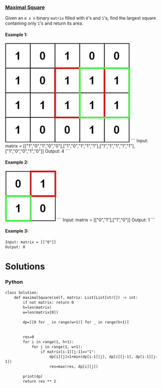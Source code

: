### [Maximal Square](https://leetcode.com/problems/maximal-square/) <br>

Given an `m x n` binary `matrix` filled with `0`'s and `1`'s, find the largest square containing only `1`'s and return its area.

#### Example 1:
<img src="../../../../images/max1grid.jpg">
```
Input: matrix = [["1","0","1","0","0"],["1","0","1","1","1"],["1","1","1","1","1"],["1","0","0","1","0"]]
Output: 4
```


#### Example 2:
<img src="../../../../images/max2grid.jpg">
```
Input: matrix = [["0","1"],["1","0"]]
Output: 1
```


#### Example 3:
```
Input: matrix = [["0"]]
Output: 0
```


# Solutions

### Python
```
class Solution:
    def maximalSquare(self, matrix: List[List[str]]) -> int:
        if not matrix: return 0
        h=len(matrix)
        w=len(matrix[0])
        
        dp=[[0 for _ in range(w+1)] for _ in range(h+1)]
        
        
        res=0
        for i in range(1, h+1):
            for j in range(1, w+1):
                if matrix[i-1][j-1]=="1":
                    dp[i][j]=1+min(dp[i-1][j], dp[i][j-1], dp[i-1][j-1])
                    res=max(res, dp[i][j])
        
        print(dp)
        return res ** 2

```
